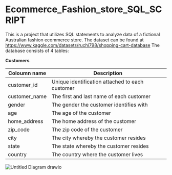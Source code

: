 # Ecommerce_Fashion_store_SQL_SCRIPT
This is a project that utilizes SQL statements to analyze data of a fictional Australian fashion ecommerce store. The dataset can be found at https://www.kaggle.com/datasets/ruchi798/shopping-cart-database 
The database consists of 4 tables: 

**Customers**

 Coloumn name   | Description  |
| ------------- | ------------- |
| customer_id | Unique identification attached to each customer |
| customer_name  | The first and last name of each customer |
| gender        | The gender the customer identifies with |
| age           | The age of the customer  |
|home_address| The home address of the customer|
|zip_code| The zip code of the customer| 
|city| The city whereby the customer resides |
|state| The state whereby the customer resides| 
|country| The country where the customer lives| 




![Untitled Diagram drawio](https://github.com/jimmykarago/Ecommerce_Fashion_store_SQL_SCRIPT/assets/84075679/0ae93a03-e9f9-4538-bce9-51004e71ef54)
